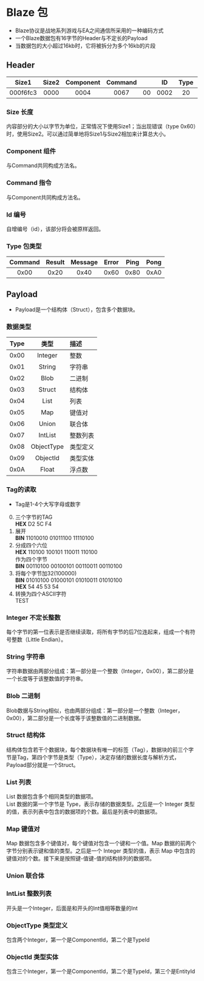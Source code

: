 # Blaze 包
- Blaze协议是战地系列游戏与EA之间通信所采用的一种编码方式
- 一个Blaze数据包有16字节的Header与不定长的Payload
- 当数据包的大小超过16kb时，它将被拆分为多个16kb的片段
## Header

| Size1 | Size2 | Component | Command | | ID | Type | |
|:--------------:|:--------:|:-------:|:--------:|:----:|:--------:|:----:|:--------:|
| 000f6fc3 | 0000 | 0004 | 0067 | 00 | 0002 | 20 | 0000
### Size 长度
内容部分的大小以字节为单位，正常情况下使用Size1；当出现错误（type 0x60）时，使用Size2。可以通过简单地将Size1与Size2相加来计算总大小。
### Component 组件
与Command共同构成方法名。
### Command 指令
与Component共同构成方法名。
### Id 编号
自增编号（id），该部分将会被原样返回。
### Type 包类型

| Command | Result | Message | Error | Ping | Pong |
|:----------------:|:----------:|:--------------:|:-------:|:-------:|:-----:|
| 0x00 | 0x20 | 0x40 | 0x60 | 0x80 | 0xA0 |

## Payload
- Payload是一个结构体（Struct），包含多个数据块。
### 数据类型
| Type | 类型 | 描述 |
|:-------:|:-------:|:--------|
| 0x00 | Integer | 整数
| 0x01 | String | 字符串
| 0x02 | Blob | 二进制
| 0x03 | Struct | 结构体
| 0x04 | List | 列表
| 0x05 | Map | 键值对
| 0x06 | Union | 联合体
| 0x07 | IntList | 整数列表
| 0x08 | ObjectType | 类型定义
| 0x09 | ObjectId | 类型实体
| 0x0A | Float | 浮点数
### Tag的读取
- Tag是1-4个大写字母或数字
0. 三个字节的TAG  
**HEX** D2 5C F4
1. 展开  
**BIN** 11010010 01011100 11110100
2. 分成四个六位  
**HEX** 110100 100101 110011 110100  
作为四个字节  
**BIN** 00110100 00100101 00110011 00110100
3. 将每个字节加32(100000)  
**BIN** 01010100 01000101 01010011 01010100  
**HEX** 54 45 53 54
4. 转换为四个ASCII字符  
TEST
### Integer 不定长整数
每个字节的第一位表示是否继续读取，将所有字节的后7位连起来，组成一个有符号整数（Little Endian）。
### String 字符串
字符串数据由两部分组成：第一部分是一个整数（Integer，0x00），第二部分是一个长度等于该整数值的字符串。
### Blob 二进制
Blob数据与String相似，也由两部分组成：第一部分是一个整数（Integer，0x00），第二部分是一个长度等于该整数值的二进制数据。
### Struct 结构体
结构体包含若干个数据块，每个数据块有唯一的标签（Tag），数据块的前三个字节是Tag，第四个字节是类型（Type），决定存储的数据长度与解析方式，Payload部分就是一个Struct。
### List 列表
List 数据包含多个相同类型的数据项。  
List 数据的第一个字节是 Type，表示存储的数据类型。之后是一个 Integer 类型的值，表示列表中包含的数据项的个数。最后是列表中的数据项。
### Map 键值对
Map 数据包含多个键值对，每个键值对包含一个键和一个值。Map 数据的前两个字节分别表示键和值的类型。之后是一个 Integer 类型的值，表示 Map 中包含的键值对的个数。接下来是按照键-值键-值的结构排列的数据项。
### Union 联合体
### IntList 整数列表
开头是一个Integer，后面是和开头的Int值相等数量的Int
### ObjectType 类型定义
包含两个Integer，第一个是ComponentId，第二个是TypeId
### ObjectId 类型实体
包含三个Integer，第一个是ComponentId，第二个是TypeId，第三个是EntityId
